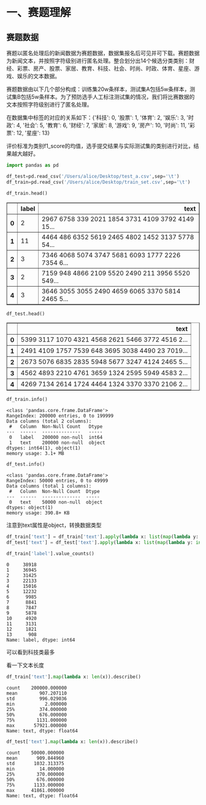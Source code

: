 # 一、赛题理解

## 赛题数据

赛题以匿名处理后的新闻数据为赛题数据，数据集报名后可见并可下载。赛题数据为新闻文本，并按照字符级别进行匿名处理。整合划分出14个候选分类类别：财经、彩票、房产、股票、家居、教育、科技、社会、时尚、时政、体育、星座、游戏、娱乐的文本数据。

赛题数据由以下几个部分构成：训练集20w条样本，测试集A包括5w条样本，测试集B包括5w条样本。为了预防选手人工标注测试集的情况，我们将比赛数据的文本按照字符级别进行了匿名处理。

在数据集中标签的对应的关系如下：{'科技': 0, '股票': 1, '体育': 2, '娱乐': 3, '时政': 4, '社会': 5, '教育': 6, '财经': 7, '家居': 8, '游戏': 9, '房产': 10, '时尚': 11, '彩票': 12, '星座': 13}

评价标准为类别f1_score的均值，选手提交结果与实际测试集的类别进行对比，结果越大越好。


```python
import pandas as pd
```


```python
df_test=pd.read_csv('/Users/alice/Desktop/test_a.csv',sep='\t')
df_train=pd.read_csv('/Users/alice/Desktop/train_set.csv',sep='\t')
```


```python
df_train.head()
```




<div>
<style scoped>
    .dataframe tbody tr th:only-of-type {
        vertical-align: middle;
    }

    .dataframe tbody tr th {
        vertical-align: top;
    }

    .dataframe thead th {
        text-align: right;
    }
</style>
<table border="1" class="dataframe">
  <thead>
    <tr style="text-align: right;">
      <th></th>
      <th>label</th>
      <th>text</th>
    </tr>
  </thead>
  <tbody>
    <tr>
      <th>0</th>
      <td>2</td>
      <td>2967 6758 339 2021 1854 3731 4109 3792 4149 15...</td>
    </tr>
    <tr>
      <th>1</th>
      <td>11</td>
      <td>4464 486 6352 5619 2465 4802 1452 3137 5778 54...</td>
    </tr>
    <tr>
      <th>2</th>
      <td>3</td>
      <td>7346 4068 5074 3747 5681 6093 1777 2226 7354 6...</td>
    </tr>
    <tr>
      <th>3</th>
      <td>2</td>
      <td>7159 948 4866 2109 5520 2490 211 3956 5520 549...</td>
    </tr>
    <tr>
      <th>4</th>
      <td>3</td>
      <td>3646 3055 3055 2490 4659 6065 3370 5814 2465 5...</td>
    </tr>
  </tbody>
</table>
</div>




```python
df_test.head()
```




<div>
<style scoped>
    .dataframe tbody tr th:only-of-type {
        vertical-align: middle;
    }

    .dataframe tbody tr th {
        vertical-align: top;
    }

    .dataframe thead th {
        text-align: right;
    }
</style>
<table border="1" class="dataframe">
  <thead>
    <tr style="text-align: right;">
      <th></th>
      <th>text</th>
    </tr>
  </thead>
  <tbody>
    <tr>
      <th>0</th>
      <td>5399 3117 1070 4321 4568 2621 5466 3772 4516 2...</td>
    </tr>
    <tr>
      <th>1</th>
      <td>2491 4109 1757 7539 648 3695 3038 4490 23 7019...</td>
    </tr>
    <tr>
      <th>2</th>
      <td>2673 5076 6835 2835 5948 5677 3247 4124 2465 5...</td>
    </tr>
    <tr>
      <th>3</th>
      <td>4562 4893 2210 4761 3659 1324 2595 5949 4583 2...</td>
    </tr>
    <tr>
      <th>4</th>
      <td>4269 7134 2614 1724 4464 1324 3370 3370 2106 2...</td>
    </tr>
  </tbody>
</table>
</div>




```python
df_train.info()
```

    <class 'pandas.core.frame.DataFrame'>
    RangeIndex: 200000 entries, 0 to 199999
    Data columns (total 2 columns):
     #   Column  Non-Null Count   Dtype 
    ---  ------  --------------   ----- 
     0   label   200000 non-null  int64 
     1   text    200000 non-null  object
    dtypes: int64(1), object(1)
    memory usage: 3.1+ MB



```python
df_test.info()
```

    <class 'pandas.core.frame.DataFrame'>
    RangeIndex: 50000 entries, 0 to 49999
    Data columns (total 1 columns):
     #   Column  Non-Null Count  Dtype 
    ---  ------  --------------  ----- 
     0   text    50000 non-null  object
    dtypes: object(1)
    memory usage: 390.8+ KB


注意到text属性是object，转换数据类型


```python
df_train['text'] = df_train['text'].apply(lambda x: list(map(lambda y: int(y), x.split())))
df_test['text'] = df_test['text'].apply(lambda x: list(map(lambda y: int(y), x.split())))
```


```python
df_train['label'].value_counts()
```




    0     38918
    1     36945
    2     31425
    3     22133
    4     15016
    5     12232
    6      9985
    7      8841
    8      7847
    9      5878
    10     4920
    11     3131
    12     1821
    13      908
    Name: label, dtype: int64



可以看到科技类最多

看一下文本长度


```python
df_train['text'].map(lambda x: len(x)).describe()
```




    count    200000.000000
    mean        907.207110
    std         996.029036
    min           2.000000
    25%         374.000000
    50%         676.000000
    75%        1131.000000
    max       57921.000000
    Name: text, dtype: float64




```python
df_test['text'].map(lambda x: len(x)).describe()
```




    count    50000.000000
    mean       909.844960
    std       1032.313375
    min         14.000000
    25%        370.000000
    50%        676.000000
    75%       1133.000000
    max      41861.000000
    Name: text, dtype: float64




```python

```
